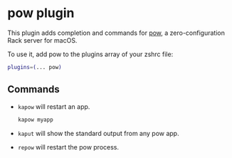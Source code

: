 # pow plugin

This plugin adds completion and commands for [pow](http://pow.cx/), a zero-configuration Rack server for macOS.

To use it, add pow to the plugins array of your zshrc file:

```sh
plugins=(... pow)
```

## Commands

- `kapow` will restart an app.

  ```bash
  kapow myapp
  ```

- `kaput` will show the standard output from any pow app.
- `repow` will restart the pow process.
